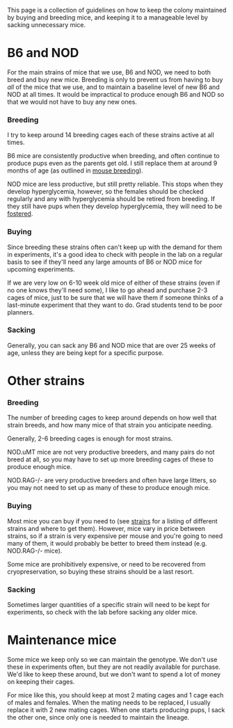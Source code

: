<!-- TITLE: Colony Maintenance -->

This page is a collection of guidelines on how to keep the colony maintained by buying and breeding mice, and keeping it to a manageable level by sacking unnecessary mice.
# B6 and NOD
For the main strains of mice that we use, B6 and NOD, we need to both breed and buy new mice. Breeding is only to prevent us from having to buy *all* of the mice that we use, and to maintain a baseline level of new B6 and NOD at all times. It would be impractical to produce enough B6 and NOD so that we would not have to buy any new ones. 

 ### Breeding
I try to keep around 14 breeding cages each of these strains active at all times. 

B6 mice are consistently productive when breeding, and often continue to produce pups even as the parents get old. I still replace them at around 9 months of age (as outlined in [mouse breeding](/mouses/mouse-breeding)).

NOD mice are less productive, but still pretty reliable. This stops when they develop hyperglycemia, however, so the females should be checked regularly and any with hyperglycemia should be retired from breeding. If they still have pups when they develop hyperglycemia, they will need to be [fostered](/mouses/mouse-breeding#when-a-mother-is-incapacitated).

### Buying
Since breeding these strains often can't keep up with the demand for them in experiments, it's a good idea to check with people in the lab on a regular basis to see if they'll need any large amounts of B6 or NOD mice for upcoming experiments.

If we are very low on 6-10 week old mice of either of these strains (even if no one knows they'll need some), I like to go ahead and purchase 2-3 cages of mice, just to be sure that we will have them if someone thinks of a last-minute experiment that they want to do. Grad students tend to be poor planners.

### Sacking
Generally, you can sack any B6 and NOD mice that are over 25 weeks of age, unless they are being kept for a specific purpose. 

# Other strains
### Breeding
The number of breeding cages to keep around depends on how well that strain breeds, and how many mice of that strain you anticipate needing. 

Generally, 2-6 breeding cages is enough for most strains.

NOD.uMT mice are not very productive breeders, and many pairs do not breed at all, so you may have to set up more breeding cages of these to produce enough mice.

NOD.RAG-/- are very productive breeders and often have large litters, so you may not need to set up as many of these to produce enough mice.

### Buying
Most mice you can buy if you need to (see [strains](/mouses/mouse-strains) for a listing of different strains and where to get them). However, mice vary in price between strains, so if a strain is very expensive per mouse and you're going to need many of them, it would probably be better to breed them instead (e.g. NOD.RAG-/- mice). 

Some mice are prohibitively expensive, or need to be recovered from cryopreservation, so buying these strains should be a last resort.

### Sacking
Sometimes larger quantities of a specific strain will need to be kept for experiments, so check with the lab before sacking any older mice.

# Maintenance mice
Some mice we keep only so we can maintain the genotype. We don't use these in experiments often, but they are not readily available for purchase. We'd like to keep these around, but we don't want to spend a lot of money on keeping their cages.

For mice like this, you should keep at most 2 mating cages and 1 cage each of males and females. When the mating needs to be replaced, I usually replace it with 2 new mating cages. When one starts producing pups, I sack the other one, since only one is needed to maintain the lineage.